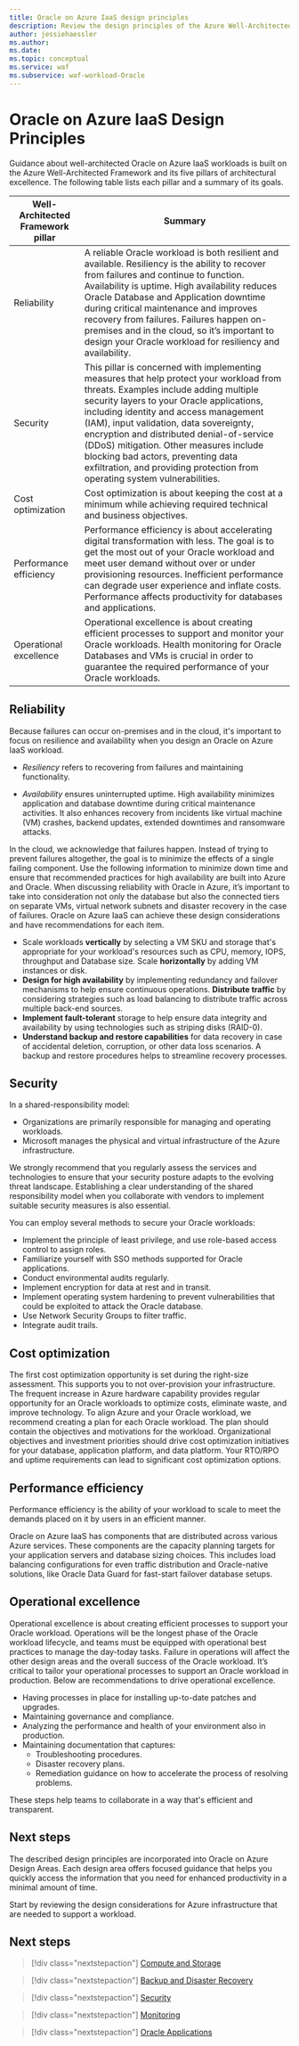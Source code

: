```yaml
---
title: Oracle on Azure IaaS design principles
description: Review the design principles of the Azure Well-Architected Framework. See how to apply these principles to Oracle on Azure IaaS workloads.
author: jessiehaessler
ms.author: 
ms.date: 
ms.topic: conceptual
ms.service: waf
ms.subservice: waf-workload-Oracle
---
```


# Oracle on Azure IaaS Design Principles

Guidance about well-architected Oracle on Azure IaaS workloads is built on the Azure Well-Architected Framework and its five pillars of architectural excellence. The following table lists each pillar and a summary of its goals.

| Well-Architected Framework pillar | Summary |
| --- | --- |
| Reliability | A reliable Oracle workload is both resilient and available. Resiliency is the ability to recover from failures and continue to function. Availability is uptime. High availability reduces Oracle Database and Application downtime during critical maintenance and improves recovery from failures. Failures happen on-premises and in the cloud, so it’s important to design your Oracle workload for resiliency and availability.|
| Security | This pillar is concerned with implementing measures that help protect your workload from threats. Examples include adding multiple security layers to your Oracle applications, including identity and access management (IAM), input validation, data sovereignty, encryption and distributed denial-of-service (DDoS) mitigation. Other measures include blocking bad actors, preventing data exfiltration, and providing protection from operating system vulnerabilities. |
| Cost optimization | Cost optimization is about keeping the cost at a minimum while achieving required technical and business objectives.|
| Performance efficiency | Performance efficiency is about accelerating digital transformation with less. The goal is to get the most out of your Oracle workload and meet user demand without over or under provisioning resources. Inefficient performance can degrade user experience and inflate costs. Performance affects productivity for databases and applications.|
| Operational excellence | Operational excellence is about creating efficient processes to support and monitor your Oracle workloads. Health monitoring for Oracle Databases and VMs is crucial in order to guarantee the required performance of your Oracle workloads.|

## Reliability

Because failures can occur on-premises and in the cloud, it's important to focus on resilience and availability when you design an Oracle on Azure IaaS workload.

- _Resiliency_ refers to recovering from failures and maintaining functionality.
  
- _Availability_ ensures uninterrupted uptime. High availability minimizes application and database downtime during critical maintenance activities. It also enhances recovery from incidents like virtual machine (VM) crashes, backend updates, extended downtimes and ransomware attacks.

In the cloud, we acknowledge that failures happen. Instead of trying to prevent failures altogether, the goal is to minimize the effects of a single failing component. Use the following information to minimize down time and ensure that recommended practices for high availability are built into Azure and Oracle.
When discussing reliability with Oracle in Azure, it’s important to take into consideration not only the database but also the connected tiers on separate VMs, virtual network subnets and disaster recovery in the case of failures. Oracle on Azure IaaS can achieve these design considerations and have recommendations for each item.


- Scale workloads **vertically** by selecting a VM SKU and storage that's appropriate for your workload's resources such as CPU, memory, IOPS, throughput and Database size. Scale **horizontally** by adding VM instances or disk.
- **Design for high availability** by implementing redundancy and failover mechanisms to help ensure continuous operations. **Distribute traffic** by considering strategies such as load balancing to distribute traffic across multiple back-end sources.
- **Implement fault-tolerant** storage to help ensure data integrity and availability by using technologies such as striping disks (RAID-0).
- **Understand backup and restore capabilities** for data recovery in case of accidental deletion, corruption, or other data loss scenarios. A backup and restore procedures helps to streamline recovery processes.

## Security

In a shared-responsibility model:

- Organizations are primarily responsible for managing and operating workloads.
- Microsoft manages the physical and virtual infrastructure of the Azure infrastructure.

We strongly recommend that you regularly assess the services and technologies to ensure that your security posture adapts to the evolving threat landscape. Establishing a clear understanding of the shared responsibility model when you collaborate with vendors to implement suitable security measures is also essential.

You can employ several methods to secure your Oracle workloads:

- Implement the principle of least privilege, and use role-based access control to assign roles.
- Familiarize yourself with SSO methods supported for Oracle applications.
- Conduct environmental audits regularly.
- Implement encryption for data at rest and in transit.
- Implement operating system hardening to prevent vulnerabilities that could be exploited to attack the Oracle database.
- Use Network Security Groups to filter traffic.
- Integrate audit trails.

## Cost optimization

The first cost optimization opportunity is set during the right-size assessment. This supports you to not over-provision your infrastructure.  The frequent increase in Azure hardware capability provides regular opportunity for an Oracle workloads to optimize costs, eliminate waste, and improve technology. To align Azure and your Oracle workload, we recommend creating a plan for each Oracle workload. The plan should contain the objectives and motivations for the workload. Organizational objectives and investment priorities should drive cost optimization initiatives for your database, application platform, and data platform. Your RTO/RPO and uptime requirements can lead to significant cost optimization options.

## Performance efficiency

Performance efficiency is the ability of your workload to scale to meet the demands placed on it by users in an efficient manner. 

Oracle on Azure IaaS has components that are distributed across various Azure services. These components are the capacity planning targets for your application servers and database sizing choices. This includes load balancing configurations for even traffic distribution and Oracle-native solutions, like Oracle Data Guard for fast-start failover database setups.

## Operational excellence

Operational excellence is about creating efficient processes to support your Oracle workload. Operations will be the longest phase of the Oracle workload lifecycle, and teams must be equipped with operational best practices to manage the day-today tasks. Failure in operations will affect the other design areas and the overall success of the Oracle workload. It’s critical to tailor your operational processes to support an Oracle workload in production. Below are recommendations to drive operational excellence.

- Having processes in place for installing up-to-date patches and upgrades.
- Maintaining governance and compliance.
- Analyzing the performance and health of your environment also in production.
- Maintaining documentation that captures:
  - Troubleshooting procedures.
  - Disaster recovery plans.
  - Remediation guidance on how to accelerate the process of resolving problems.

These steps help teams to collaborate in a way that's efficient and transparent.

## Next steps

The described design principles are incorporated into Oracle on Azure Design Areas. Each design area offers focused guidance that helps you quickly access the information that you need for enhanced productivity in a minimal amount of time. 

Start by reviewing the design considerations for Azure infrastructure that are needed to support a workload.

## Next steps
> [!div class="nextstepaction"]
> [Compute and Storage](./compute-and-storage.md)

> [!div class="nextstepaction"]
> [Backup and Disaster Recovery](./bcdr.md)

> [!div class="nextstepaction"]
> [Security](./security-new.md)

> [!div class="nextstepaction"]
> [Monitoring](./monitoring.md)

> [!div class="nextstepaction"]
> [Oracle Applications](./oracle-applications.md)

